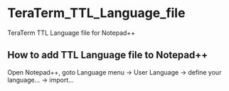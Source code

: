 # TeraTerm_TTL_Language_file
TeraTerm TTL Language file for Notepad++

## How to add TTL Language file to Notepad++

Open Notepad++, goto Language menu -> User Language -> define your language... -> import...

